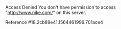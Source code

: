 Access Denied You don't have permission to access "http://www.nike.com/" on this server.

Reference #18.2cb89e41.1564461996.701ace4
